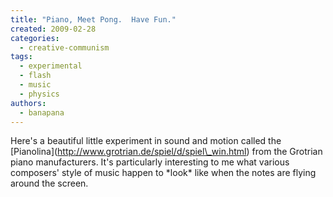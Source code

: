 ```yaml
---
title: "Piano, Meet Pong.  Have Fun."
created: 2009-02-28
categories: 
  - creative-communism
tags: 
  - experimental
  - flash
  - music
  - physics
authors: 
  - banapana
---
```


Here's a beautiful little experiment in sound and motion called the \[Pianolina\](http://www.grotrian.de/spiel/d/spiel\_win.html) from the Grotrian piano manufacturers. It's particularly interesting to me what various composers' style of music happen to \*look\* like when the notes are flying around the screen.
